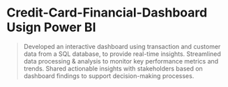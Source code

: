 # Credit-Card-Financial-Dashboard Usign Power BI

 > Developed an interactive dashboard using transaction and customer data from a SQL database, to provide real-time insights.
> Streamlined data processing & analysis to monitor key performance metrics and trends. 
> Shared actionable insights with stakeholders based on dashboard findings to support decision-making processes.
